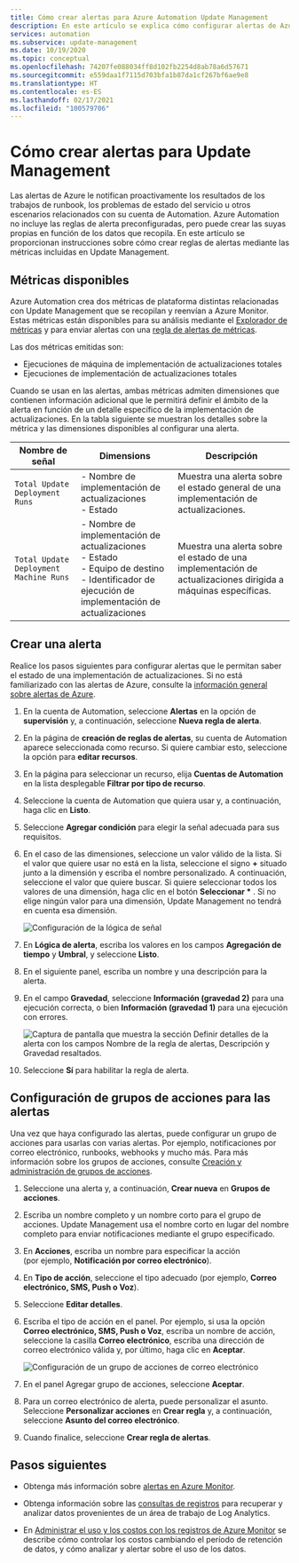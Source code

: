 ```yaml
---
title: Cómo crear alertas para Azure Automation Update Management
description: En este artículo se explica cómo configurar alertas de Azure para notificar el estado de las implementaciones o evaluaciones de las actualizaciones.
services: automation
ms.subservice: update-management
ms.date: 10/19/2020
ms.topic: conceptual
ms.openlocfilehash: 74207fe088034ff8d102fb2254d8ab78a6d57671
ms.sourcegitcommit: e559daa1f7115d703bfa1b87da1cf267bf6ae9e8
ms.translationtype: HT
ms.contentlocale: es-ES
ms.lasthandoff: 02/17/2021
ms.locfileid: "100579706"
---
```

# <a name="how-to-create-alerts-for-update-management"></a>Cómo crear alertas para Update Management

Las alertas de Azure le notifican proactivamente los resultados de los trabajos de runbook, los problemas de estado del servicio u otros escenarios relacionados con su cuenta de Automation. Azure Automation no incluye las reglas de alerta preconfiguradas, pero puede crear las suyas propias en función de los datos que recopila. En este artículo se proporcionan instrucciones sobre cómo crear reglas de alertas mediante las métricas incluidas en Update Management.

## <a name="available-metrics"></a>Métricas disponibles

Azure Automation crea dos métricas de plataforma distintas relacionadas con Update Management que se recopilan y reenvían a Azure Monitor. Estas métricas están disponibles para su análisis mediante el [Explorador de métricas](../../azure-monitor/essentials/metrics-charts.md) y para enviar alertas con una [regla de alertas de métricas](../../azure-monitor/alerts/alerts-metric.md).

Las dos métricas emitidas son:

* Ejecuciones de máquina de implementación de actualizaciones totales
* Ejecuciones de implementación de actualizaciones totales

Cuando se usan en las alertas, ambas métricas admiten dimensiones que contienen información adicional que le permitirá definir el ámbito de la alerta en función de un detalle específico de la implementación de actualizaciones. En la tabla siguiente se muestran los detalles sobre la métrica y las dimensiones disponibles al configurar una alerta.

|Nombre de señal|Dimensions|Descripción
|---|---|---|
|`Total Update Deployment Runs`|- Nombre de implementación de actualizaciones<br>- Estado | Muestra una alerta sobre el estado general de una implementación de actualizaciones.|
|`Total Update Deployment Machine Runs`|- Nombre de implementación de actualizaciones</br>- Estado</br>- Equipo de destino</br>- Identificador de ejecución de implementación de actualizaciones    |Muestra una alerta sobre el estado de una implementación de actualizaciones dirigida a máquinas específicas.|

## <a name="create-alert"></a>Crear una alerta

Realice los pasos siguientes para configurar alertas que le permitan saber el estado de una implementación de actualizaciones. Si no está familiarizado con las alertas de Azure, consulte la [información general sobre alertas de Azure](../../azure-monitor/alerts/alerts-overview.md).

1. En la cuenta de Automation, seleccione **Alertas** en la opción de **supervisión** y, a continuación, seleccione **Nueva regla de alerta**.

2. En la página de **creación de reglas de alertas**, su cuenta de Automation aparece seleccionada como recurso. Si quiere cambiar esto, seleccione la opción para **editar recursos**.

3. En la página para seleccionar un recurso, elija **Cuentas de Automation** en la lista desplegable **Filtrar por tipo de recurso**.

4. Seleccione la cuenta de Automation que quiera usar y, a continuación, haga clic en **Listo**.

5. Seleccione **Agregar condición** para elegir la señal adecuada para sus requisitos.

6. En el caso de las dimensiones, seleccione un valor válido de la lista. Si el valor que quiere usar no está en la lista, seleccione el signo **\+** situado junto a la dimensión y escriba el nombre personalizado. A continuación, seleccione el valor que quiere buscar. Si quiere seleccionar todos los valores de una dimensión, haga clic en el botón **Seleccionar \*** . Si no elige ningún valor para una dimensión, Update Management no tendrá en cuenta esa dimensión.

    ![Configuración de la lógica de señal](./media/manage-updates-for-vm/signal-logic.png)

7. En **Lógica de alerta**, escriba los valores en los campos **Agregación de tiempo** y **Umbral**, y seleccione **Listo**.

8. En el siguiente panel, escriba un nombre y una descripción para la alerta.

9. En el campo **Gravedad**, seleccione **Información (gravedad 2)** para una ejecución correcta, o bien **Información (gravedad 1)** para una ejecución con errores.

    ![Captura de pantalla que muestra la sección Definir detalles de la alerta con los campos Nombre de la regla de alertas, Descripción y Gravedad resaltados.](./media/manage-updates-for-vm/define-alert-details.png)

10. Seleccione **Sí** para habilitar la regla de alerta.

## <a name="configure-action-groups-for-your-alerts"></a>Configuración de grupos de acciones para las alertas

Una vez que haya configurado las alertas, puede configurar un grupo de acciones para usarlas con varias alertas. Por ejemplo, notificaciones por correo electrónico, runbooks, webhooks y mucho más. Para más información sobre los grupos de acciones, consulte [Creación y administración de grupos de acciones](../../azure-monitor/alerts/action-groups.md).

1. Seleccione una alerta y, a continuación, **Crear nueva** en **Grupos de acciones**.

2. Escriba un nombre completo y un nombre corto para el grupo de acciones. Update Management usa el nombre corto en lugar del nombre completo para enviar notificaciones mediante el grupo especificado.

3. En **Acciones**, escriba un nombre para especificar la acción (por ejemplo, **Notificación por correo electrónico**).

4. En **Tipo de acción**, seleccione el tipo adecuado (por ejemplo, **Correo electrónico, SMS, Push o Voz**).

5. Seleccione **Editar detalles**.

6. Escriba el tipo de acción en el panel. Por ejemplo, si usa la opción **Correo electrónico, SMS, Push o Voz**, escriba un nombre de acción, seleccione la casilla **Correo electrónico**, escriba una dirección de correo electrónico válida y, por último, haga clic en **Aceptar**.

    ![Configuración de un grupo de acciones de correo electrónico](./media/manage-updates-for-vm/configure-email-action-group.png)

7. En el panel Agregar grupo de acciones, seleccione **Aceptar**.

8. Para un correo electrónico de alerta, puede personalizar el asunto. Seleccione **Personalizar acciones** en **Crear regla** y, a continuación, seleccione **Asunto del correo electrónico**.

9. Cuando finalice, seleccione **Crear regla de alertas**.

## <a name="next-steps"></a>Pasos siguientes

* Obtenga más información sobre [alertas en Azure Monitor](../../azure-monitor/alerts/alerts-overview.md).

* Obtenga información sobre las [consultas de registros](../../azure-monitor/logs/log-query-overview.md) para recuperar y analizar datos provenientes de un área de trabajo de Log Analytics.

* En [Administrar el uso y los costos con los registros de Azure Monitor](../../azure-monitor/logs/manage-cost-storage.md) se describe cómo controlar los costos cambiando el período de retención de datos, y cómo analizar y alertar sobre el uso de los datos.